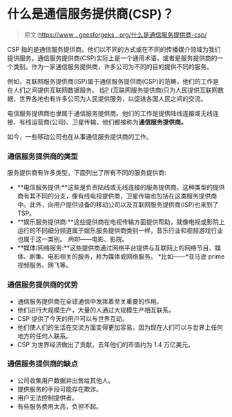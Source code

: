 # 什么是通信服务提供商(CSP)？

> 原文:[https://www . geesforgeks . org/什么是通信服务提供商-csp/](https://www.geeksforgeeks.org/what-is-communication-service-provider-csp/)

CSP 指的是通信服务提供商。他们以不同的方式或在不同的传播媒介领域为我们提供服务。通信服务提供商(CSP)实际上是一个通用术语，或者是服务提供商的一个类别。作为一家通信服务提供商，许多公司为不同的目的提供不同的服务。

例如，互联网服务提供商(ISP)属于通信服务提供商(CSP)的范畴，他们的工作是在人们之间提供互联网数据服务。 [ISP](https://www.geeksforgeeks.org/internet-service-provider-isp-hierarchy/) (互联网服务提供商)只为人民提供互联网数据，世界各地也有许多公司为人民提供服务，以促进各国人民之间的交流。

电信服务提供商也隶属于通信服务提供商。他们的工作是提供陆线连接或无线连接、有线运营商(公司)、卫星传输，他们都被称为**通信服务提供商。**

如今，一些移动公司也在从事通信服务提供商的工作。

### 通信服务提供商的类型

服务提供商有许多类型，下面列出了所有不同的服务提供商:

*   **电信服务提供:**这些是负责陆线或无线连接的服务提供商。这种类型的提供商有其不同的分支，像有线电视提供商，卫星传输也包括在这类服务提供商中。此外，向用户提供设备的移动公司以及互联网服务提供商(ISP)也来到了 TSP。
*   **娱乐服务提供商:**这些提供商在电视传输方面提供帮助，就像电视或影院上运行的不同细分频道属于娱乐服务提供商类别一样，音乐行业和视频游戏行业也属于这一类别。
    *例如*——电影、影院。
*   **媒体/网络服务:**这些提供商通过网络平台提供与互联网上的网络节目、媒体、剧集、电影相关的服务，称为媒体或网络服务。
    *比如——*亚马逊 prime 视频服务、网飞等。

### 通信服务提供商的优势

*   通信服务提供商在全球通信中发挥着至关重要的作用。
*   他们进行大规模生产，大量的人通过大规模生产相互联系。
*   CSP 提供了今天的用户可以与世界互动。
*   他们使人们的生活在交流方面变得更加容易，因为现在人们可以与世界上任何地方的任何人联系。
*   CSP 为世界经济做出了贡献，去年他们的市值约为 1.4 万亿美元。

### 通信服务提供商的缺点

*   公司收集用户数据并出售给其他人。
*   提供服务的手段可能存在欺诈。
*   用户无法控制提供者。
*   有些服务费用太高，负担不起。